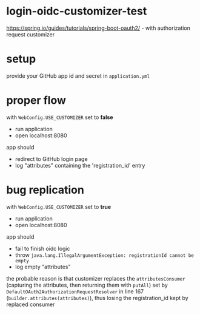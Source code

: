 # login-oidc-customizer-test
https://spring.io/guides/tutorials/spring-boot-oauth2/ - with authorization request customizer

# setup
provide your GitHub app id and secret in `application.yml`

# proper flow 
with `WebConfig.USE_CUSTOMIZER` set to **false**
- run application
- open localhost:8080

app should
- redirect to GitHub login page
- log "attributes" containing the 'registration_id' entry

# bug replication 
with `WebConfig.USE_CUSTOMIZER` set to **true**
- run application
- open localhost:8080

app should
- fail to finish oidc logic
- throw `java.lang.IllegalArgumentException: registrationId cannot be empty`
- log empty "attributes"

the probable reason is that customizer replaces the `attributesConsumer` (capturing the attributes, then returning them with `putAll`) set by `DefaultOAuth2AuthorizationRequestResolver` in line 167 (`builder.attributes(attributes)`), thus losing the registration_id kept by replaced consumer 
 
